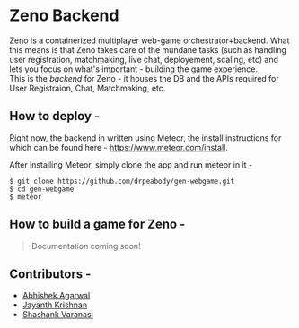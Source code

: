 # Zeno Backend

Zeno is a containerized multiplayer web-game orchestrator+backend. 
What this means is that Zeno takes care of the mundane tasks (such as handling user registration, matchmaking, live chat, deployement, scaling, etc) and lets you focus on what's important - building the game experience.  
This is the *_backend_* for Zeno - it houses the DB and the APIs required for User Registraion, Chat, Matchmaking, etc.

## How to deploy - 

Right now, the backend in written using Meteor, the install instructions for which can be found here - https://www.meteor.com/install.

After installing Meteor, simply clone the app and run meteor in it - 

```
$ git clone https://github.com/drpeabody/gen-webgame.git
$ cd gen-webgame
$ meteor
```

## How to build a game for Zeno - 

> Documentation coming soon!

## Contributors - 

 * [Abhishek Agarwal](https://github.com/drpeabody)
 * [Jayanth Krishnan]()
 * [Shashank Varanasi](https://github.com/CrazyByDefault)